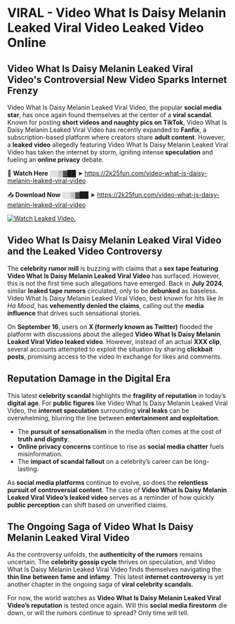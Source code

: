 # VIRAL - Video What Is Daisy Melanin Leaked Viral Video Leaked Video Online

## **Video What Is Daisy Melanin Leaked Viral Video's Controversial New Video Sparks Internet Frenzy**  

Video What Is Daisy Melanin Leaked Viral Video, the popular **social media star**, has once again found themselves at the center of a **viral scandal**. Known for posting **short videos and naughty pics on TikTok**, Video What Is Daisy Melanin Leaked Viral Video has recently expanded to **Fanfix**, a subscription-based platform where creators share **adult content**. However, a **leaked video** allegedly featuring Video What Is Daisy Melanin Leaked Viral Video has taken the internet by storm, igniting intense **speculation** and fueling an **online privacy** debate.  

🔴 **Watch Here** ░░▒▓██ ➤ https://2k25fun.com/video-what-is-daisy-melanin-leaked-viral-video  

📥 **Download Now** ░░▒▓██ ➤ https://2k25fun.com/video-what-is-daisy-melanin-leaked-viral-video  

[![Watch Leaked Video.](https://miro.medium.com/v2/resize:fit:828/format:webp/1*cilzJN44JGOrTw9NJCrNHA.gif "Watch Leaked Video")](https://2k25fun.com/video-what-is-daisy-melanin-leaked-viral-video)

## **Video What Is Daisy Melanin Leaked Viral Video and the Leaked Video Controversy**  

The **celebrity rumor mill** is buzzing with claims that a **sex tape featuring Video What Is Daisy Melanin Leaked Viral Video** has surfaced. However, this is not the first time such allegations have emerged. Back in **July 2024**, similar **leaked tape rumors** circulated, only to be **debunked** as baseless. Video What Is Daisy Melanin Leaked Viral Video, best known for hits like *In Ha Mood*, has **vehemently denied the claims**, calling out the **media influence** that drives such sensational stories.  

On **September 16**, users on **X (formerly known as Twitter)** flooded the platform with discussions about the alleged **Video What Is Daisy Melanin Leaked Viral Video leaked video**. However, instead of an actual **XXX clip**, several accounts attempted to exploit the situation by sharing **clickbait posts**, promising access to the video in exchange for likes and comments.  

## **Reputation Damage in the Digital Era**  

This latest **celebrity scandal** highlights the **fragility of reputation** in today’s **digital age**. For **public figures** like Video What Is Daisy Melanin Leaked Viral Video, the **internet speculation** surrounding **viral leaks** can be overwhelming, blurring the line between **entertainment and exploitation**.  

- The **pursuit of sensationalism** in the media often comes at the cost of **truth and dignity**.  
- **Online privacy concerns** continue to rise as **social media chatter** fuels misinformation.  
- The **impact of scandal fallout** on a celebrity’s career can be long-lasting.  

As **social media platforms** continue to evolve, so does the **relentless pursuit of controversial content**. The case of **Video What Is Daisy Melanin Leaked Viral Video’s leaked video** serves as a reminder of how quickly **public perception** can shift based on unverified claims.  

## **The Ongoing Saga of Video What Is Daisy Melanin Leaked Viral Video**  

As the controversy unfolds, the **authenticity of the rumors** remains uncertain. The **celebrity gossip cycle** thrives on speculation, and Video What Is Daisy Melanin Leaked Viral Video finds themselves navigating the **thin line between fame and infamy**. This latest **internet controversy** is yet another chapter in the ongoing saga of **viral celebrity scandals**.  

For now, the world watches as **Video What Is Daisy Melanin Leaked Viral Video’s reputation** is tested once again. Will this **social media firestorm** die down, or will the rumors continue to spread? Only time will tell.